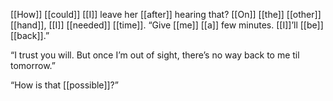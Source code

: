 [[How]] [[could]] [[I]] leave her [[after]] hearing that? [[On]] [[the]] [[other]] [[hand]], [[I]] [[needed]] [[time]]. “Give [[me]] [[a]] few minutes. [[I]]’ll [[be]] [[back]].”

“I trust you will. But once I’m out of sight, there’s no way back to me til tomorrow.”

“How is that [[possible]]?”